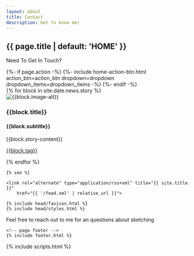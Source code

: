 ```yaml
---
layout: about
title: Contact
description: Get to know me!
---
```



<head>
<div class="home-page">
  <!-- home page header -->
  <section class="home-page-header">
    <div class="container text-center">
      <h1 class="animated fadeInDownBig">{{ page.title | default: 'HOME' }}</h1>
      <p> Need To Get In Touch? </p>
      {%- if page.action -%}
        {%- include home-action-btn.html action_btn=action_btn dropdown=dropdown dropdown_items=dropdown_items -%}
      {%- endif -%}
</head>
    </div>
  </section>
<body>
<!-- Create a Loop -->
    {% for block in site.date.news.story %}
    <div class="cards">
    <div class="card">
        <div class="pic">
        <img src="{{block.image}}" alt="{{block.image-alt}}">
        </div>
    <div class="content">
    <h3 class="title">{{block.title}}</h3>
    <h4>{{block.subtitle}}</h4>
    <p>{{block.story-content}}</p>
    <p><a href="{{block.tag-link}}">{{block.tag}}</a></p>
    </div>
    </div>
    </div>
    {% endfor %}
<!-- End of Loop -->
    <meta charset="utf-8">
    <meta http-equiv="X-UA-Compatible" content="IE=edge">
    <meta name="viewport" content="width=device-width, initial-scale=1">

    {% seo %}

    <link rel="alternate" type="application/rss+xml" title="{{ site.title }}"
        href="{{ '/feed.xml' | relative_url }}">

    {% include head/favicon.html %}
    {% include head/styles.html %}
    
  <!-- page container -->
  <div class="page-container">
    <!-- page header -->
    <!-- page content -->
    <main class="page-content" role="main">
      <p> Feel free to reach out to me for an questions about sketching</p>
    </main>

    <!-- page footer -->
    {% include footer.html %}
  </div>
  {% include scripts.html %}
</body>

